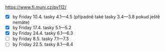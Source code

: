 https://www.fi.muni.cz/pv112/

- [x] by Friday 10.4. tasky 4.1—4.5 (případně také tasky 3.4—3.8 pokud ještě nemáte)
- [x] by Friday 17.4. tasky 5.1—5.2
- [x] by Friday 24.4. tasky 6.1—6.3
- [ ] by Friday 8.5. tasky 7.1—7.3
- [ ] by Friday 22.5. tasky 8.1—8.4
